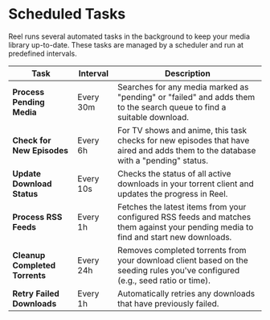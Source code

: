 # Scheduled Tasks

Reel runs several automated tasks in the background to keep your media library up-to-date. These tasks are managed by a scheduler and run at predefined intervals.

| Task                          | Interval   | Description                                                                                                                              |
| ----------------------------- | ---------- | ---------------------------------------------------------------------------------------------------------------------------------------- |
| **Process Pending Media** | Every 30m  | Searches for any media marked as "pending" or "failed" and adds them to the search queue to find a suitable download.                    |
| **Check for New Episodes** | Every 6h   | For TV shows and anime, this task checks for new episodes that have aired and adds them to the database with a "pending" status.           |
| **Update Download Status** | Every 10s  | Checks the status of all active downloads in your torrent client and updates the progress in Reel.                                       |
| **Process RSS Feeds** | Every 1h   | Fetches the latest items from your configured RSS feeds and matches them against your pending media to find and start new downloads.       |
| **Cleanup Completed Torrents**| Every 24h  | Removes completed torrents from your download client based on the seeding rules you've configured (e.g., seed ratio or time).          |
| **Retry Failed Downloads** | Every 1h   | Automatically retries any downloads that have previously failed.                                                                         |